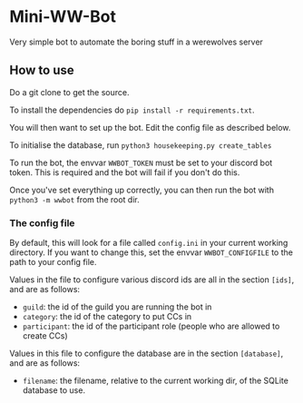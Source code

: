 # Mini-WW-Bot
Very simple bot to automate the boring stuff in a werewolves server
## How to use
Do a git clone to get the source.

To install the dependencies do `pip install -r requirements.txt`.

You will then want to set up the bot. Edit the config file as described below.

To initialise the database, run `python3 housekeeping.py create_tables`

To run the bot, the envvar `WWBOT_TOKEN` must be set to your discord bot token. This is required and the bot will fail if you don't do this.

Once you've set everything up correctly, you can then run the bot with `python3 -m wwbot` from the root dir.

### The config file
By default, this will look for a file called `config.ini` in your current working directory. If you want to change this, set the envvar `WWBOT_CONFIGFILE` to the path to your config file.

Values in the file to configure various discord ids are all in the section `[ids]`, and are as follows:
- `guild`: the id of the guild you are running the bot in
- `category`: the id of the category to put CCs in
- `participant`: the id of the participant role (people who are allowed to create CCs)

Values in this file to configure the database are in the section `[database]`, and are as follows:
- `filename`: the filename, relative to the current working dir, of the SQLite database to use.
